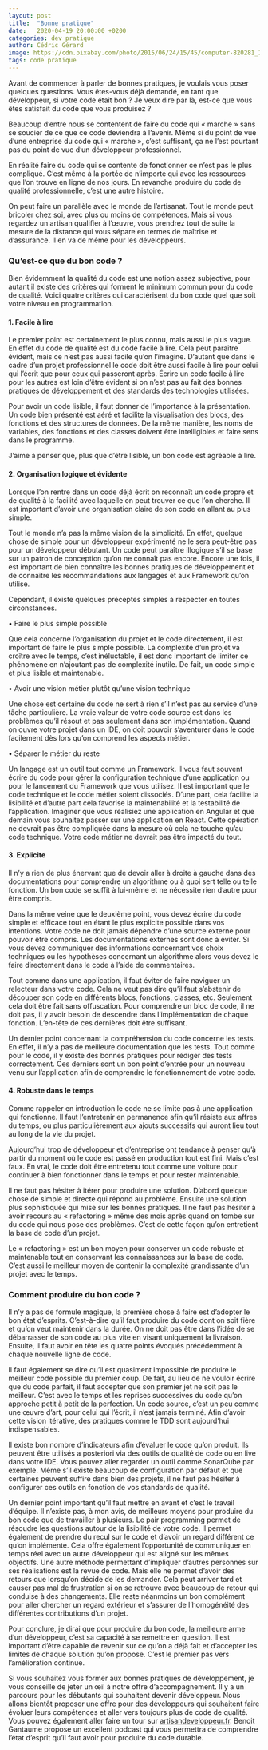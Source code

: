 ```yaml
---
layout: post
title:  "Bonne pratique"
date:   2020-04-19 20:00:00 +0200
categories: dev pratique
author: Cédric Gérard
image: https://cdn.pixabay.com/photo/2015/06/24/15/45/computer-820281_1280.jpg
tags: code pratique
---
```


Avant de commencer à parler de bonnes pratiques, je voulais vous poser quelques questions. Vous êtes-vous déjà demandé, en tant que développeur, si votre code était bon ? Je veux dire par là, est-ce que vous êtes satisfait du code que vous produisez ?

Beaucoup d’entre nous se contentent de faire du code qui « marche » sans se soucier de ce que ce code deviendra à l’avenir. Même si du point de vue d’une entreprise du code qui « marche », c’est suffisant, ça ne l’est pourtant pas du point de vue d’un développeur professionnel.

En réalité faire du code qui se contente de fonctionner ce n’est pas le plus compliqué. C’est même à la portée de n’importe qui avec les ressources que l’on trouve en ligne de nos jours. En revanche produire du code de qualité professionnelle, c’est une autre histoire.

On peut faire un parallèle avec le monde de l’artisanat. Tout le monde peut bricoler chez soi, avec plus ou moins de compétences. Mais si vous regardez un artisan qualifier à l’œuvre, vous prendrez tout de suite la mesure de la distance qui vous sépare en termes de maîtrise et d’assurance. Il en va de même pour les développeurs.

### Qu’est-ce que du bon code ?

Bien évidemment la qualité du code est une notion assez subjective, pour autant il existe des critères qui forment le minimum commun pour du code de qualité. 
Voici quatre critères qui caractérisent du bon code quel que soit votre niveau en programmation.

#### 1.	Facile à lire

Le premier point est certainement le plus connu, mais aussi le plus vague. En effet du code de qualité est du code facile à lire. Cela peut paraître évident, mais ce n’est pas aussi facile qu’on l’imagine. D’autant que dans le cadre d’un projet professionnel le code doit être aussi facile à lire pour celui qui l’écrit que pour ceux qui passeront après. Écrire un code facile à lire pour les autres est loin d’être évident si on n’est pas au fait des bonnes pratiques de développement et des standards des technologies utilisées.

Pour avoir un code lisible, il faut donner de l’importance à la présentation. Un code bien présenté est aéré et facilite la visualisation des blocs, des fonctions et des structures de données. De la même manière, les noms de variables, des fonctions et des classes doivent être intelligibles et faire sens dans le programme.

J’aime à penser que, plus que d’être lisible, un bon code est agréable à lire.

#### 2.	Organisation logique et évidente

Lorsque l’on rentre dans un code déjà écrit on reconnaît un code propre et de qualité à la facilité avec laquelle on peut trouver ce que l’on cherche. Il est important d’avoir une organisation claire de son code en allant au plus simple.

Tout le monde n’a pas la même vision de la simplicité. En effet, quelque chose de simple pour un développeur expérimenté ne le sera peut-être pas pour un développeur débutant. Un code peut paraître illogique s’il se base sur un patron de conception qu’on ne connaît pas encore. Encore une fois, il est important de bien connaître les bonnes pratiques de développement et de connaître les recommandations aux langages et aux Framework qu’on utilise.

Cependant, il existe quelques préceptes simples à respecter en toutes circonstances. 

•	Faire le plus simple possible

Que cela concerne l’organisation du projet et le code directement, il est important de faire le plus simple possible. La complexité d’un projet va croître avec le temps, c’est inéluctable, il est donc important de limiter ce phénomène en n’ajoutant pas de complexité inutile. De fait, un code simple et plus lisible et maintenable.

•	Avoir une vision métier plutôt qu’une vision technique

Une chose est certaine du code ne sert à rien s’il n’est pas au service d’une tâche particulière. La vraie valeur de votre code source est dans les problèmes qu’il résout et pas seulement dans son implémentation. Quand on ouvre votre projet dans un IDE, on doit pouvoir s’aventurer dans le code facilement dès lors qu’on comprend les aspects métier.

•	Séparer le métier du reste

Un langage est un outil tout comme un Framework. Il vous faut souvent écrire du code pour gérer la configuration technique d’une application ou pour le lancement du Framework que vous utilisez. Il est important que le code technique et le code métier soient dissociés. D’une part, cela facilite la lisibilité et d’autre part cela favorise la maintenabilité et la testabilité de l’application. Imaginer que vous réalisiez une application en Angular et que demain vous souhaitez passer sur une application en React. Cette opération ne devrait pas être compliquée dans la mesure où cela ne touche qu’au code technique. Votre code métier ne devrait pas être impacté du tout.

#### 3.	Explicite

Il n’y a rien de plus énervant que de devoir aller à droite à gauche dans des documentations pour comprendre un algorithme ou à quoi sert telle ou telle fonction. Un bon code se suffit à lui-même et ne nécessite rien d’autre pour être compris. 

Dans la même veine que le deuxième point, vous devez écrire du code simple et efficace tout en étant le plus explicite possible dans vos intentions. Votre code ne doit jamais dépendre d’une source externe pour pouvoir être compris. Les documentations externes sont donc à éviter. Si vous devez communiquer des informations concernant vos choix techniques ou les hypothèses concernant un algorithme alors vous devez le faire directement dans le code à l’aide de commentaires.

Tout comme dans une application, il faut éviter de faire naviguer un relecteur dans votre code. Cela ne veut pas dire qu’il faut s’abstenir de découper son code en différents blocs, fonctions, classes, etc. Seulement cela doit être fait sans offuscation. Pour comprendre un bloc de code, il ne doit pas, il y avoir besoin de descendre dans l’implémentation de chaque fonction. L’en-tête de ces dernières doit être suffisant.

Un dernier point concernant la compréhension du code concerne les tests. En effet, il n’y a pas de meilleure documentation que les tests. Tout comme pour le code, il y existe des bonnes pratiques pour rédiger des tests correctement. Ces derniers sont un bon point d’entrée pour un nouveau venu sur l’application afin de comprendre le fonctionnement de votre code.

#### 4.	Robuste dans le temps

Comme rappeler en introduction le code ne se limite pas à une application qui fonctionne. Il faut l’entretenir en permanence afin qu’il résiste aux affres du temps, ou plus particulièrement aux ajouts successifs qui auront lieu tout au long de la vie du projet.

Aujourd’hui trop de développeur et d’entreprise ont tendance à penser qu’à partir du moment où le code est passé en production tout est fini. Mais c’est faux. En vrai, le code doit être entretenu tout comme une voiture pour continuer à bien fonctionner dans le temps et pour rester maintenable.

Il ne faut pas hésiter à itérer pour produire une solution. D’abord quelque chose de simple et directe qui répond au problème. Ensuite une solution plus sophistiquée qui mise sur les bonnes pratiques. Il ne faut pas hésiter à avoir recours au « refactoring » même des mois après quand on tombe sur du code qui nous pose des problèmes. C’est de cette façon qu’on entretient la base de code d’un projet. 

Le « refactoring » est un bon moyen pour conserver un code robuste et maintenable tout en conservant les connaissances sur la base de code. C’est aussi le meilleur moyen de contenir la complexité grandissante d’un projet avec le temps.

### Comment produire du bon code ?

Il n’y a pas de formule magique, la première chose à faire est d’adopter le bon état d’esprits. C’est-à-dire qu’il faut produire du code dont on soit fière et qu’on veut maintenir dans la durée. On ne doit pas être dans l’idée de se débarrasser de son code au plus vite en visant uniquement la livraison. Ensuite, il faut avoir en tête les quatre points évoqués précédemment à chaque nouvelle ligne de code.

Il faut également se dire qu’il est quasiment impossible de produire le meilleur code possible du premier coup. De fait, au lieu de ne vouloir écrire que du code parfait, il faut accepter que son premier jet ne soit pas le meilleur. C’est avec le temps et les reprises successives du code qu’on approche petit à petit de la perfection. Un code source, c’est un peu comme une œuvre d’art, pour celui qui l’écrit, il n’est jamais terminé. Afin d’avoir cette vision itérative, des pratiques comme le TDD sont aujourd’hui indispensables.

Il existe bon nombre d’indicateurs afin d’évaluer le code qu’on produit. Ils peuvent être utilisés a posteriori via des outils de qualité de code ou en live dans votre IDE. Vous pouvez aller regarder un outil comme SonarQube par exemple. Même s’il existe beaucoup de configuration par défaut et que certaines peuvent suffire dans bien des projets, il ne faut pas hésiter à configurer ces outils en fonction de vos standards de qualité.

Un dernier point important qu’il faut mettre en avant et c’est le travail d’équipe. Il n’existe pas, à mon avis, de meilleurs moyens pour produire du bon code que de travailler à plusieurs. Le pair programming permet de résoudre les questions autour de la lisibilité de votre code. Il permet également de prendre du recul sur le code et d’avoir un regard différent ce qu’on implémente. Cela offre également l’opportunité de communiquer en temps réel avec un autre développeur qui est aligné sur les mêmes objectifs. Une autre méthode permettant d’impliquer d’autres personnes sur ses réalisations est la revue de code. Mais elle ne permet d’avoir des retours que lorsqu’on décide de les demander. Cela peut arriver tard et causer pas mal de frustration si on se retrouve avec beaucoup de retour qui conduise à des changements. Elle reste néanmoins un bon complément pour aller chercher un regard extérieur et s’assurer de l’homogénéité des différentes contributions d’un projet.

Pour conclure, je dirai que pour produire du bon code, la meilleure arme d’un développeur, c’est sa capacité à se remettre en question. Il est important d’être capable de revenir sur ce qu’on a déjà fait et d’accepter les limites de chaque solution qu’on propose. C’est le premier pas vers l’amélioration continue.

Si vous souhaitez vous former aux bonnes pratiques de développement, je vous conseille de jeter un œil à notre offre d’accompagnement. Il y a un parcours pour les débutants qui souhaitent devenir développeur. Nous allons bientôt proposer une offre pour des développeurs qui souhaitent faire évoluer leurs compétences et aller vers toujours plus de code de qualité. Vous pouvez également aller faire un tour sur [artisandeveloppeur.fr](https://artisandeveloppeur.fr/). Benoit Gantaume propose un excellent podcast qui vous permettra de comprendre l’état d’esprit qu’il faut avoir pour produire du code durable.

